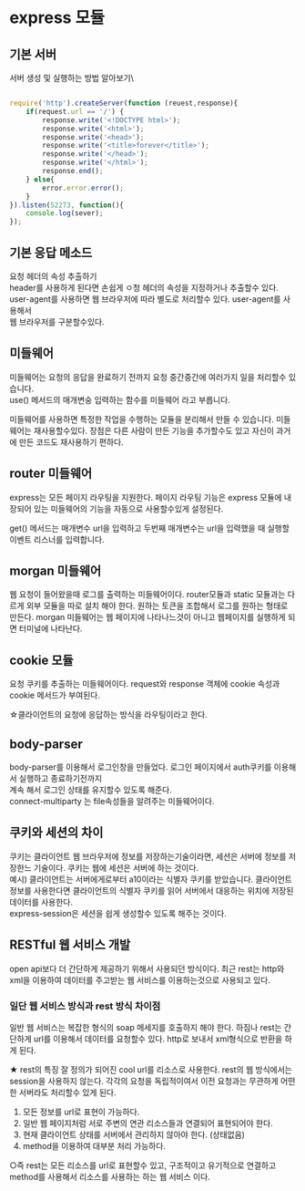 # express 모듈
## 기본 서버
서버 생성 및 실행하는 방법 알아보기\

```javascript

require('http').createServer(function (reuest,response){
    if(request.url == '/') {
        response.write('<!DOCTYPE html>');
        response.write('<html>');
        response.write('<head>');
        response.write('<title>forever</title>');
        response.write('</head>');
        response.write('</html>');
        response.end();
    } else{
        error.error.error();
    }
}).listen(52273, function(){
    console.log(sever);
});
```  
## 기본 응답 메소드
요청 헤더의 속성 추출하기  
header를 사용하게 된다면 손쉽게 ㅇ청 헤더의 속성을 지정하거나 추출할수 있다.  
user-agent를 사용하면 웹 브라우저에 따라 별도로 처리할수 있다. user-agent를 사용해서  
웹 브라우저를 구분할수있다.   

## 미들웨어   
미들웨어는 요청의 응답을 완료하기 전까지 요청 중간중간에 여러가지 일을 처리할수 있습니다.   
use() 메서드의 매개변숭 입력하는 함수를 미들웨어 라고 부릅니다.  

미들웨어를 사용하면 특정한 작업을 수행하는 모듈을 분리해서 만들 수 있습니다. 미들웨어는 재사용할수있다. 장점은 다른 사람이 만든 기능을 추가할수도 있고 자신이 과거에 만든 코드도 재사용하기 편하다.  
## router 미들웨어  
express는 모든 페이지 라우팅을 지원한다. 페이지 라우팅 기능은 express 모듈에 내장되어 있는 미들웨어의 기능을 자동으로 사용할수있게 설정된다.   

get() 메서드는 매개변수 url을 입력하고 두번째 매개변수는 url을 입력했을 때 실행할 이벤트 리스너를 입력합니다.

## morgan 미들웨어
웹 요청이 들어왔을때 로그를 출력하는 미들웨어이다. router모듈과 static 모듈과는 다르게 외부 모듈을 따로 설치 해야 한다. 
원하는 토큰을 조합해서 로그를 원하는 형태로 만든다. 
morgan 미들웨어는 웹 페이지에 나타나느것이 아니고 웹페이지를 실행하게 되면 터미널에 나타난다.   
## cookie 모듈
요청 쿠키를 추출하는 미들웨어이다. request와 response 객체에 cookie 속성과 cookie 메서드가 부여된다.  

☆클라이언트의 요청에 응답하는 방식을 라우팅이라고 한다.   
## body-parser
body-parser를 이용해서 로그인창을 만들었다.
로그인 페이지에서 auth쿠키를 이용해서 실행하고 종료하기전까지  
계속 해서 로그인 상태를 유지할수 있도록 해준다.  
connect-multiparty 는 file속성들을 알려주는 미들웨어이다.  

## 쿠키와 세션의 차이
쿠키는 클라이언트 웹 브라우저에 정보를 저장하는기술이라면, 세션은 서버에 정보를 저장한느 기술이다. 쿠키는 웹에 세션은 서버에 하는 것이다.  
예시)  클라이언트는 서버에게로부터 a10이라는 식별자 쿠키를 받았습니다. 클라이언트 정보를 사용한다면 클라이언트의 식별자 쿠키를 읽어 서버에서 
대응하는 위치에 저장된 데이터를 사용한다.   
express-session은 세션을 쉽게 생성할수 있도록 해주는 것이다.  

## RESTful 웹 서비스 개발
open api보다 더 간단하게 제공하기 위해서 사용되던 방식이다. 최근 rest는 http와 xml을 이용하여 데이터를 주고받는 웹 서비스를 이용하는것으로 사용되고 있다.  

### 일단 웹 서비스 방식과 rest 방식 차이점
일반 웹 서비스는 복잡한 형식의 soap 메세지를 호출하지 해야 한다. 하짐나 rest는 간단하게 url를 
이용해서 데이터를 요청할수 있다. http로 보내서 xml형식으로 반환을 하게 된다.  

★ rest의 특징
잘 정의가 되어진 cool url를 리소스로 사용한다.
rest의 웹 방식에서는 session을 사용하지 않는다.
각각의 요청을 독립적이여서 이전 요청과는 무관하게 어떤한 서버라도 처리할수 있게 된다. 

1. 모든 정보를 url로 표현이 가능하다.
2. 일반 웹 페이지처럼 서로 주변의 연관 리소스들과 연결되어 표현되어야 한다.
3. 현재 클라이언트 상태를 서버에서 관리하지 않아야 한다. (상태없음)
4. method을 이용하여 대부분 처리 가능하다. 
  
  ○즉 rest는  모든 리소스를 url로 표현할수 있고, 구조적이고 유기적으로 연결하고 method를 사용해서 리소스를 사용하는 하는 웹 서비스 이다.